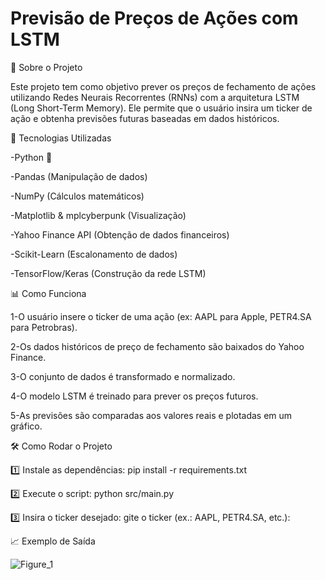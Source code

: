 # Previsão de Preços de Ações com LSTM

📌 Sobre o Projeto

Este projeto tem como objetivo prever os preços de fechamento de ações utilizando Redes Neurais Recorrentes (RNNs) com a arquitetura LSTM (Long Short-Term Memory). Ele permite que o usuário insira um ticker de ação e obtenha previsões futuras baseadas em dados históricos.


🚀 Tecnologias Utilizadas

-Python 🐍

-Pandas (Manipulação de dados)

-NumPy (Cálculos matemáticos)

-Matplotlib & mplcyberpunk (Visualização)

-Yahoo Finance API (Obtenção de dados financeiros)

-Scikit-Learn (Escalonamento de dados)

-TensorFlow/Keras (Construção da rede LSTM)


📊 Como Funciona

1-O usuário insere o ticker de uma ação (ex: AAPL para Apple, PETR4.SA para Petrobras).

2-Os dados históricos de preço de fechamento são baixados do Yahoo Finance.

3-O conjunto de dados é transformado e normalizado.

4-O modelo LSTM é treinado para prever os preços futuros.

5-As previsões são comparadas aos valores reais e plotadas em um gráfico.


🛠️ Como Rodar o Projeto

1️⃣ Instale as dependências:
pip install -r requirements.txt

2️⃣ Execute o script:
python src/main.py

3️⃣ Insira o ticker desejado:
gite o ticker (ex.: AAPL, PETR4.SA, etc.):


📈 Exemplo de Saída

![Figure_1](https://github.com/user-attachments/assets/d1e1f240-c06f-4ec5-96ca-800bc54c7fa5)
